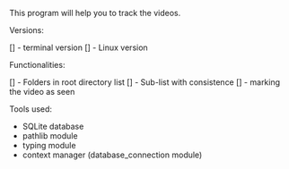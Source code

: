 This program will help you to track the videos.

Versions:

[] - terminal version
[] - Linux version


Functionalities:

[] - Folders in root directory list
[] - Sub-list with consistence
[] - marking the video as seen


Tools used:

- SQLite database
- pathlib module
- typing module
- context manager (database_connection module)
